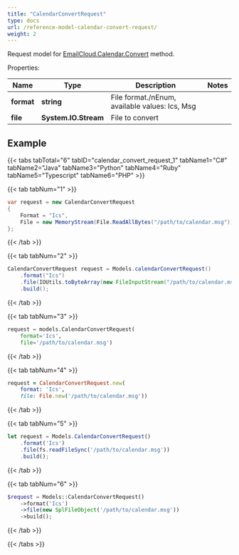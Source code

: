 ```yaml
---
title: "CalendarConvertRequest"
type: docs
url: /reference-model-calendar-convert-request/
weight: 2
---
```


Request model for [EmailCloud.Calendar.Convert](/email/reference-calendar-api/#convert) method.

Properties:

Name | Type | Description | Notes
---- | ---- | ----------- | -----
**format** |**string**|File format./nEnum, available values: Ics, Msg |
**file** |**System.IO.Stream**|File to convert |

## Example

{{< tabs tabTotal="6" tabID="calendar_convert_request_1" tabName1="C#" tabName2="Java" tabName3="Python" tabName4="Ruby" tabName5="Typescript" tabName6="PHP" >}}

{{< tab tabNum="1" >}}

```csharp
var request = new CalendarConvertRequest
{ 
    Format = "Ics",
    File = new MemoryStream(File.ReadAllBytes("/path/to/calendar.msg"))
};
```

{{< /tab >}}

{{< tab tabNum="2" >}}

```java
CalendarConvertRequest request = Models.calendarConvertRequest()
    .format("Ics")
    .file(IOUtils.toByteArray(new FileInputStream("/path/to/calendar.msg")))
    .build();
```

{{< /tab >}}

{{< tab tabNum="3" >}}

```python
request = models.CalendarConvertRequest(
    format='Ics',
    file='/path/to/calendar.msg')
```

{{< /tab >}}

{{< tab tabNum="4" >}}

```ruby
request = CalendarConvertRequest.new(
    format: 'Ics',
    file: File.new('/path/to/calendar.msg'))
```

{{< /tab >}}

{{< tab tabNum="5" >}}

```typescript
let request = Models.CalendarConvertRequest()
    .format('Ics')
    .file(fs.readFileSync('/path/to/calendar.msg'))
    .build();
```

{{< /tab >}}

{{< tab tabNum="6" >}}

```php
$request = Models::CalendarConvertRequest()
    ->format('Ics')
    ->file(new SplFileObject('/path/to/calendar.msg'))
    ->build();
```

{{< /tab >}}

{{< /tabs >}}

